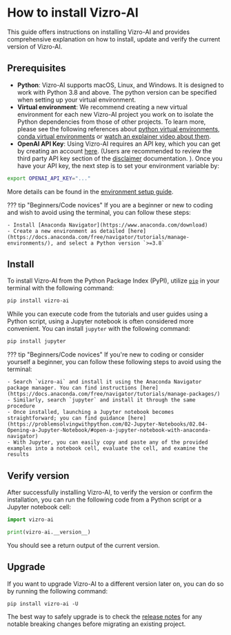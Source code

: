 # How to install Vizro-AI

This guide offers instructions on installing Vizro-AI and provides comprehensive explanation on how to install, update and verify the current version of Vizro-AI.

## Prerequisites

- **Python**: Vizro-AI supports macOS, Linux, and Windows. It is designed to work with Python 3.8 and above. The python
  version can be specified when setting up your virtual environment.
- **Virtual environment**: We recommend creating a new virtual environment for each new Vizro-AI project you work on to
  isolate the Python dependencies from those of other projects. To learn more, please see the following references about [python virtual environments](https://realpython.com/python-virtual-environments-a-primer/), [conda virtual environments](https://docs.conda.io/projects/conda/en/latest/user-guide/getting-started.html#starting-conda) or [watch an explainer video about them](https://youtu.be/YKfAwIItO7M).
- **OpenAI API Key**: Using Vizro-AI requires an API key, which you can get by creating an account [here](https://platform.openai.com/account/api-keys). (Users are recommended to review the third party API key section of the [disclaimer](../explanation/disclaimer.md) documentation.
). Once you have your API key, the next step is to set your environment variable by:
```bash
export OPENAI_API_KEY="..."
```


More details can be found in the [environment setup guide](../user_guides/api_setup.md).

??? tip "Beginners/Code novices"
    If you are a beginner or new to coding and wish to avoid using the terminal, you can follow these steps:

    - Install [Anaconda Navigator](https://www.anaconda.com/download)
    - Create a new environment as detailed [here](https://docs.anaconda.com/free/navigator/tutorials/manage-environments/), and select a Python version `>=3.8`

## Install

To install Vizro-AI from the Python Package Index (PyPI), utilize [`pip`](https://pip.pypa.io/en/stable/) in your terminal with the following command:

```bash
pip install vizro-ai
```

While you can execute code from the tutorials and user guides using a Python script, using a Jupyter notebook is often considered more convenient. You can install `jupyter` with the following command:

```bash
pip install jupyter
```

??? tip "Beginners/Code novices"
    If you're new to coding or consider yourself a beginner, you can follow these following steps to avoid using the terminal:

    - Search `vizro-ai` and install it using the Anaconda Navigator package manager. You can find instructions [here](https://docs.anaconda.com/free/navigator/tutorials/manage-packages/)
    - Similarly, search `jupyter` and install it through the same procedure
    - Once installed, launching a Jupyter notebook becomes straightforward; you can find guidance [here](https://problemsolvingwithpython.com/02-Jupyter-Notebooks/02.04-Opening-a-Jupyter-Notebook/#open-a-jupyter-notebook-with-anaconda-navigator)
    - With Jupyter, you can easily copy and paste any of the provided examples into a notebook cell, evaluate the cell, and examine the results

## Verify version

After successfully installing Vizro-AI, to verify the version or confirm the installation, you can run the following code from a Python script or a Jupyter notebook cell:

```py
import vizro-ai

print(vizro-ai.__version__)
```

You should see a return output of the current version.

## Upgrade

If you want to upgrade Vizro-AI to a different version later on, you can do so by running the following command:
```
pip install vizro-ai -U
```

The best way to safely upgrade is to check the [release notes]() for any notable breaking changes before migrating an
existing project.
